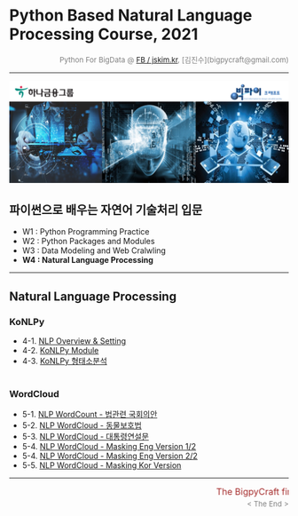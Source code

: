 
# Python Based Natural Language Processing Course, 2021

<div align='right'><font size=2 color='gray'>Python For BigData @ <font color='blue'><a href='https://www.facebook.com/jskim.kr'>FB / jskim.kr</a></font>, [김진수](bigpycraft@gmail.com)</font></div>
<hr>

<img src="../images/img_main_front.png">

## 파이썬으로 배우는 자연어 기술처리 입문
- W1 : Python Programming Practice
- W2 : Python Packages and Modules
- W3 : Data Modeling and Web Cralwling
- <b>W4 : Natural Language Processing</b>
<hr>

## Natural Language Processing</b>

### KoNLPy
- 4-1. [NLP Overview & Setting                    ][F7110]
- 4-2. [KoNLPy Module                             ][F7200]
- 4-3. [KoNLPy 형태소분석                         ][F7300]
<br/><br/>
### WordCloud
- 5-1. [NLP WordCount - 법관련 국회의안           ][F7130]
- 5-2. [NLP WordCloud - 동물보호법                ][F7400]
- 5-3. [NLP WordCloud - 대통령연설문              ][F7500]
- 5-4. [NLP WordCloud - Masking Eng Version 1/2   ][F7601]
- 5-4. [NLP WordCloud - Masking Eng Version 2/2   ][F7602]
- 5-5. [NLP WordCloud - Masking Kor Version       ][F7700]
 

[F7110]:  https://htmlpreview.github.io/?https://github.com/bigpycraft/ent21-hanafin-nlp/blob/master/notebook/html_konlpy/BPC_F711_NLP_KoNLPy_Module_ver3.html            "Go F7110"
[F7200]:  https://htmlpreview.github.io/?https://github.com/bigpycraft/ent21-hanafin-nlp/blob/master/notebook/html_konlpy/PF_DA_720_KoNLPy_Module_ver2.0.html             "Go F7200"
[F7300]:  https://htmlpreview.github.io/?https://github.com/bigpycraft/ent21-hanafin-nlp/blob/master/notebook/html_konlpy/PF_DA_730_KoNLPy_WordCloud_형태소분석_v2.html   "Go F7300"
[F7130]:  https://htmlpreview.github.io/?https://github.com/bigpycraft/ent21-hanafin-nlp/blob/master/notebook/html_konlpy/PF_DA_713_NLP_kobill_v2.html                    "Go F7130"
[F7400]:  https://htmlpreview.github.io/?https://github.com/bigpycraft/ent21-hanafin-nlp/blob/master/notebook/html_konlpy/PF_DA_740_KoNLPy_WordCloud_동물보호법_v3.html   "Go F7400"
[F7500]:  https://htmlpreview.github.io/?https://github.com/bigpycraft/ent21-hanafin-nlp/blob/master/notebook/html_konlpy/PF_DA_750_KoNLPy_WordCloud_대통령연설문_v2.html "Go F7500"
[F7601]:  https://htmlpreview.github.io/?https://github.com/bigpycraft/ent21-hanafin-nlp/blob/master/notebook/html_konlpy/PF_DA_760_NLP_WordCloud_Eng_Alice_v3-1.html     "Go F7601"
[F7602]:  https://htmlpreview.github.io/?https://github.com/bigpycraft/ent21-hanafin-nlp/blob/master/notebook/html_konlpy/PF_DA_760_NLP_WordCloud_Eng_Alice_v3-2.html     "Go F7602"
[F7700]:  https://htmlpreview.github.io/?https://github.com/bigpycraft/ent21-hanafin-nlp/blob/master/notebook/html_konlpy/PF_DA_770_WordCloud_이미지마스킹_v3.html        "Go F7700"




<hr>
<marquee><font size=3 color='brown'>The BigpyCraft find the information to design valuable society with Technology & Craft.</font></marquee>
<div align='right'><font size=2 color='gray'> &lt; The End &gt; </font></div>

